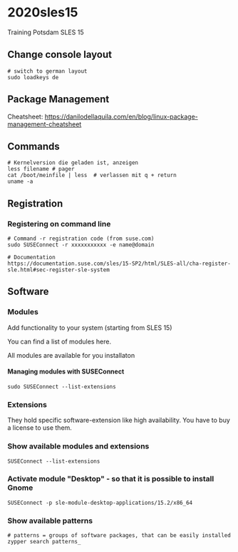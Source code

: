 # 2020sles15
Training Potsdam SLES 15

## Change console layout 

```
# switch to german layout
sudo loadkeys de 
```

## Package Management ## 

Cheatsheet: https://danilodellaquila.com/en/blog/linux-package-management-cheatsheet


## Commands ## 

```
# Kernelversion die geladen ist, anzeigen 
less filename # pager 
cat /boot/meinfile | less  # verlassen mit q + return 
uname -a 

```


## Registration ## 

### Registering on command line ###

```
# Command -r registration code (from suse.com) 
sudo SUSEConnect -r xxxxxxxxxxx -e name@domain

# Documentation 
https://documentation.suse.com/sles/15-SP2/html/SLES-all/cha-register-sle.html#sec-register-sle-system

```



## Software ##

### Modules ### 

Add functionality to your system (starting from SLES 15) 

You can find a list of modules here.

All modules are available for you installaton 

#### Managing modules with SUSEConnect 

```
sudo SUSEConnect --list-extensions
```

### Extensions ### 

They hold specific software-extension like high availability.
You have to buy a license to use them.


### Show available modules and extensions ###

```
SUSEConnect --list-extensions 
```

### Activate module "Desktop" -  so that it is possible to install Gnome ###

```
SUSEConnect -p sle-module-desktop-applications/15.2/x86_64
```


### Show available patterns ### 

```
# patterns = groups of software packages, that can be easily installed
zypper search patterns_
```

